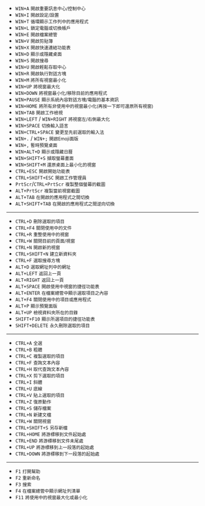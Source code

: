 - `WIN+A` <small>開啟重要訊息中心/控制中心</small>
- `WIN+I` <small>開啟設定/設置</small>
- `WIN+T` <small>循環顯示工作列中的應用程式</small>
- `WIN+L` <small>鎖定電腦或切換帳戶</small>
- `WIN+E` <small>開啟檔案總管</small>
- `WIN+V` <small>開啟剪貼簿</small>
- `WIN+X` <small>開啟快速連結功能表</small>
- `WIN+D` <small>顯示或隱藏桌面</small>
- `WIN+S` <small>開啟搜尋</small>
- `WIN+U` <small>開啟輕鬆存取中心</small>
- `WIN+R` <small>開啟執行對話方塊</small>
- `WIN+M` <small>將所有視窗最小化</small>
- `WIN+UP` <small>將視窗最大化</small>
- `WIN+DOWN` <small>將視窗最小化/移除目前的應用程式</small>
- `WIN+PAUSE` <small>顯示系統內容對話方塊/電腦的基本資訊</small>
- `WIN+HOME` <small>將所有非使用中的視窗最小化(再按一下即可還原所有視窗)</small>
- `WIN+TAB` <small>開啟工作檢視</small>
- `WIN+LEFT` / `WIN+RIGHT` <small>將視窗左/右側最大化</small>
- `WIN+SPACE` <small>切換輸入語言</small>
- `WIN+CTRL+SPACE` <small>變更至先前選取的輸入法</small>
- `WIN+.` / `WIN+;` <small>開啟Emoji面版</small>
- `WIN+,` <small>暫時預覽桌面</small>
- `WIN+ALT+D` <small>顯示或隱藏日曆</small>
- `WIN+SHIFT+S` <small>擷取螢幕畫面</small>
- `WIN+SHIFT+M` <small>還原桌面上最小化的視窗</small>
- `CTRL+ESC` <small>開啟開始功能表</small>
- `CTRL+SHIFT+ESC` <small>開啟工作管理員</small>
- `PrtScr`/`CTRL+PrtScr` <small>複製整個螢幕的截圖</small>
- `ALT+PrtScr` <small>複製當前視窗截圖</small>
- `ALT+TAB` <small>在開啟的應用程式之間切換</small>
- `ALT+SHIFT+TAB` <small>在開啟的應用程式之間逆向切換</small>

---

- `CTRL+D` <small>刪除選取的項目</small>
- `CTRL+F4` <small>關閉使用中的文件</small>
- `CTRL+R` <small>重整使用中的視窗</small>
- `CTRL+W` <small>關閉目前的頁面/視窗</small>
- `CTRL+N` <small>開啟新的視窗</small>
- `CTRL+SHIFT+N` <small>建立新資料夾</small>
- `CTRL+F` <small>選取搜尋方塊</small>
- `ALT+D` <small>選取網址列中的網址</small>
- `ALT+LEFT` <small>返回上一頁</small>
- `ALT+RIGHT` <small>返回上一頁</small>
- `ALT+SPACE` <small>開啟使用中視窗的捷徑功能表</small>
- `ALT+ENTER` <small>在檔案總管中顯示選取項目之內容</small>
- `ALT+F4` <small>關閉使用中的項目或應用程式</small>
- `ALT+P` <small>顯示預覽面版</small>
- `ALT+UP` <small>檢視資料夾所在的目錄</small>
- `SHIFT+F10` <small>顯示所選項目的捷徑功能表</small>
- `SHIFT+DELETE` <small>永久刪除選取的項目</small>

---

- `CTRL+A` <small>全選</small>
- `CTRL+B` <small>粗體</small>
- `CTRL+C` <small>複製選取的項目</small>
- `CTRL+F` <small>查詢文本內容</small>
- `CTRL+H` <small>取代查詢文本內容</small>
- `CTRL+X` <small>剪下選取的項目</small>
- `CTRL+I` <small>斜體</small>
- `CTRL+U` <small>底線</small>
- `CTRL+V` <small>貼上選取的項目</small>
- `CTRL+Z` <small>復原動作</small>
- `CTRL+S` <small>儲存檔案</small>
- `CTRL+N` <small>新建文檔</small>
- `CTRL+W` <small>關閉視窗</small>
- `CTRL+SHIFT+S` <small>另存新檔</small>
- `CTRL+HOME` <small>將游標移到文件起始處</small>
- `CTRL+END` <small>將游標移到文件未尾處</small>
- `CTRL+UP` <small>將游標移到上一段落的起始處</small>
- `CTRL+DOWN` <small>將游標移到下一段落的起始處</small>

---

- `F1` <small>打開幫助</small>
- `F2` <small>重新命名</small>
- `F3` <small>搜索</small>
- `F4` <small>在檔案總管中顯示網址列清單</small>
- `F11` <small>將使用中的視窗最大化或最小化</small>